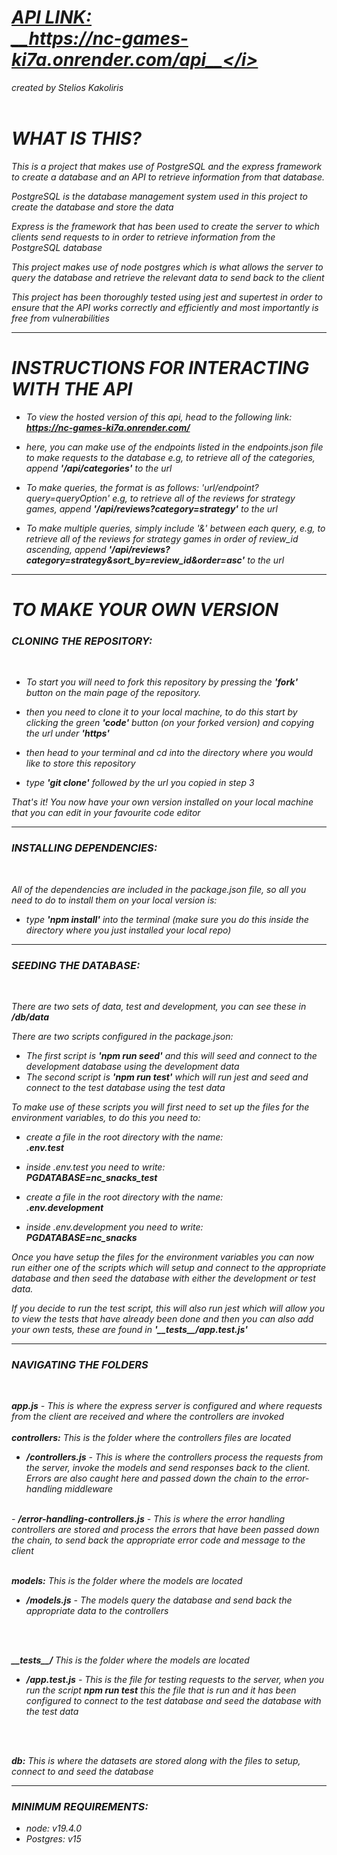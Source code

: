 # <i><a href="https://nc-games-ki7a.onrender.com/">__API LINK:__ </br> __https://nc-games-ki7a.onrender.com/api__</i></a>
<i>created by Stelios Kakoliris</i>
</br>
</br>

# <b>WHAT IS THIS?</b>

This is a project that makes use of PostgreSQL and the express framework to create a database and an API to retrieve information from that database.

PostgreSQL is the database management system used in this project to create the database and store the data

Express is the framework that has been used to create the server to which clients send requests to in order to retrieve information from the PostgreSQL database

This project makes use of node postgres which is what allows the server to query the database and retrieve the relevant data to send back to the client

This project has been thoroughly tested using jest and supertest in order to ensure that the API works correctly and efficiently and most importantly is free from vulnerabilities

--------------------------------------------------------------------------------------------------------------------------------------------


# <b>INSTRUCTIONS FOR INTERACTING WITH THE API</b>

- To view the hosted version of this api, head to the following link: __https://nc-games-ki7a.onrender.com/__

- here, you can make use of the endpoints listed in the endpoints.json file to make requests to the database
  e.g, to retrieve all of the categories, append <b><i>'/api/categories'</i></b> to the url

- To make queries, the format is as follows: 'url/endpoint?query=queryOption'
  e.g, to retrieve all of the reviews for strategy games, append <b><i>'/api/reviews?category=strategy'</i></b> to the url
  
- To make multiple queries, simply include '&' between each query,
  e.g, to retrieve all of the reviews for strategy games in order of review_id ascending, 
  append <b><i>'/api/reviews?category=strategy&sort_by=review_id&order=asc'</i></b> to the url


--------------------------------------------------------------------------------------------------------------------------------------------

# <b>TO MAKE YOUR OWN VERSION</b>

### <b>CLONING THE REPOSITORY:</b>

</br>

- To start you will need to fork this repository by pressing the <b><i>'fork'</i></b> button on the main page of the repository.

- then you need to clone it to your local machine, to do this start by clicking the green <b><i>'code'</i></b> button (on your 
   forked version) and copying the url under <b><i>'https'</i></b>

- then head to your terminal and cd into the directory where you would like to store this repository

- type <b><i>'git clone'</i></b> followed by the url you copied in step 3

That's it! You now have your own version installed on your local machine that you can edit in your favourite code editor

--------------------------------------------------------------------------------------------------------------------------------------------


### <b>INSTALLING DEPENDENCIES:</b>

</br>

All of the dependencies are included in the package.json file, so all you need to do to install them on your local version is:
- type <b><i>'npm install'</i></b> into the terminal (make sure you do this inside the directory where you just installed your local repo)

--------------------------------------------------------------------------------------------------------------------------------------------

### <b>SEEDING THE DATABASE:</b>

</br>

There are two sets of data, test and development, you can see these in __/db/data__

There are two scripts configured in the package.json:
- The first script is <b><i>'npm run seed'</i></b> and this will seed and connect to the development database using the development data
- The second script is <b><i>'npm run test'</i></b>  which will run jest and seed and connect to the test database using the test data

To make use of these scripts you will first need to set up the files for the environment variables,
to do this you need to:

- create a file in the root directory with the name: </br> <b><i> .env.test </b></i>
- inside .env.test you need to write:   </br> <b><i> PGDATABASE=nc_snacks_test </b></i>

- create a file in the root directory with the name:  </br> <b><i> .env.development </b></i>
- inside .env.development you need to write:   </br> <b><i> PGDATABASE=nc_snacks </b></i>

Once you have setup the files for the environment variables you can now run either one of the scripts which will setup and connect to the appropriate database and then seed the database with either the development or test data.

If you decide to run the test script, this will also run jest which will allow you to view the tests that have already been done and then you can also add your own tests, these are found in <b><i>'_\__tests__\_/app.test.js'</i></b>

--------------------------------------------------------------------------------------------------------------------------------------------

### <b>NAVIGATING THE FOLDERS</b>

</br>

<b>app.js</b> - This is where the express server is configured and where requests from the client are received and where the controllers are invoked
</br>
</br>
<b>controllers:</b> This is the folder where the controllers files are located
</br>
- <b>/controllers.js</b> - This is where the controllers process the requests from the server, invoke the models and send responses back to the client. Errors are also caught here and passed down the chain to the error-handling middleware
</br>
- <b>/error-handling-controllers.js</b> - This is where the error handling controllers are stored and process the errors that have been passed down the chain, to send back the appropriate error code and message to the client
</br>
</br>

<b>models:</b> This is the folder where the models are located
</br>
- <b>/models.js</b> - The models query the database and send back the appropriate data to the controllers
</br>
</br>

<b>_\__tests__\_/</b> This is the folder where the models are located
</br>
- <b>/app.test.js</b> - This is the file for testing requests to the server, when you run the script <b><i>npm run test</b></i> this the file that is run and it has been configured to connect to the test database and seed the database with the test data
</br>
</br>

<b>db:</b> This is where the datasets are stored along with the files to setup, connect to and seed the database

--------------------------------------------------------------------------------------------------------------------------------------------


### <b>MINIMUM REQUIREMENTS:</b>
- node: v19.4.0
- Postgres: v15
